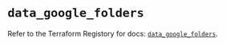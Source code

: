 # `data_google_folders`

Refer to the Terraform Registory for docs: [`data_google_folders`](https://registry.terraform.io/providers/hashicorp/google/4.73.1/docs/data-sources/folders).
